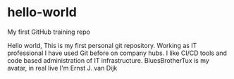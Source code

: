# hello-world
My first GitHub training repo

Hello world,
This is my first personal git repository. 
Working as IT professional I have used Git before on company hubs.
I like CI/CD tools and code based administration of IT infrastructure.
BluesBrotherTux is my avatar, in real live I'm Ernst J. van Dijk
